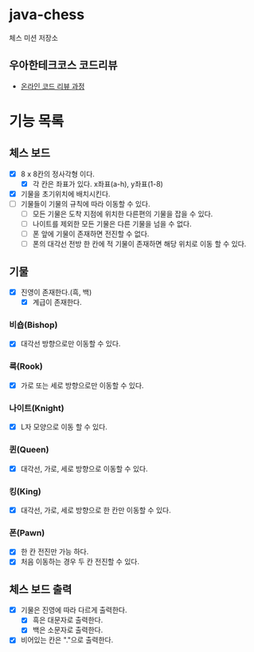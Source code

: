 # java-chess

체스 미션 저장소

## 우아한테크코스 코드리뷰

- [온라인 코드 리뷰 과정](https://github.com/woowacourse/woowacourse-docs/blob/master/maincourse/README.md)

# 기능 목록
## 체스 보드
  - [X] 8 x 8칸의 정사각형 이다.
    - [X] 각 칸은 좌표가 있다. x좌표(a-h), y좌표(1-8)
  - [X] 기물을 초기위치에 배치시킨다.
  - [ ] 기물들이 기물의 규칙에 따라 이동할 수 있다.
    - [ ] 모든 기물은 도착 지점에 위치한 다른편의 기물을 잡을 수 있다.
    - [ ] 나이트를 제외한 모든 기물은 다른 기물을 넘을 수 없다.
    - [ ] 폰 앞에 기물이 존재하면 전진할 수 없다.
    - [ ] 폰의 대각선 전방 한 칸에 적 기물이 존재하면 해당 위치로 이동 할 수 있다.

## 기물
  - [X] 진영이 존재한다.(흑, 백)
    - [X] 계급이 존재한다.

### 비숍(Bishop)
- [X] 대각선 방향으로만 이동할 수 있다.
### 룩(Rook)
- [X] 가로 또는 세로 방향으로만 이동할 수 있다.
### 나이트(Knight)
- [X] L자 모양으로 이동 할 수 있다.
### 퀸(Queen)
- [X] 대각선, 가로, 세로 방향으로 이동할 수 있다.
### 킹(King)
- [X] 대각선, 가로, 세로 방향으로 한 칸만 이동할 수 있다.
### 폰(Pawn)
- [X] 한 칸 전진만 가능 하다.
- [X] 처음 이동하는 경우 두 칸 전진할 수 있다.

## 체스 보드 출력
  - [X] 기물은 진영에 따라 다르게 출력한다.
    - [X] 흑은 대문자로 출력한다.
    - [X] 백은 소문자로 출력한다.
  - [X] 비어있는 칸은 "."으로 출력한다.
